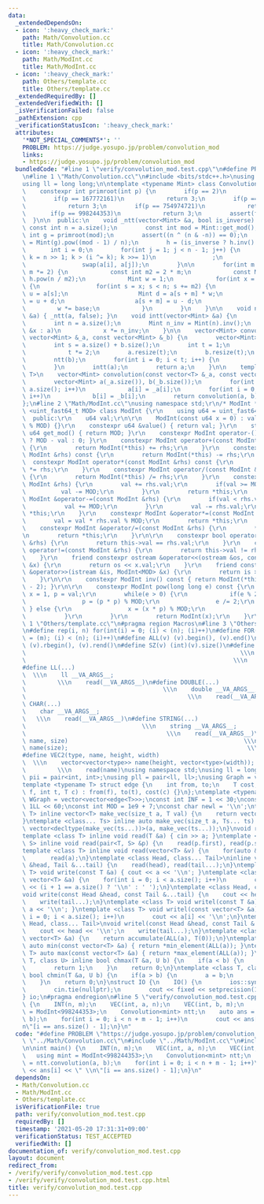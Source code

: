 ```yaml
---
data:
  _extendedDependsOn:
  - icon: ':heavy_check_mark:'
    path: Math/Convolution.cc
    title: Math/Convolution.cc
  - icon: ':heavy_check_mark:'
    path: Math/ModInt.cc
    title: Math/ModInt.cc
  - icon: ':heavy_check_mark:'
    path: Others/template.cc
    title: Others/template.cc
  _extendedRequiredBy: []
  _extendedVerifiedWith: []
  _isVerificationFailed: false
  _pathExtension: cpp
  _verificationStatusIcon: ':heavy_check_mark:'
  attributes:
    '*NOT_SPECIAL_COMMENTS*': ''
    PROBLEM: https://judge.yosupo.jp/problem/convolution_mod
    links:
    - https://judge.yosupo.jp/problem/convolution_mod
  bundledCode: "#line 1 \"verify/convolution_mod.test.cpp\"\n#define PROBLEM \"https://judge.yosupo.jp/problem/convolution_mod\"\
    \n#line 1 \"Math/Convolution.cc\"\n#include <bits/stdc++.h>\nusing namespace std;\n\
    using ll = long long;\n\ntemplate <typename Mint> class Convolution {\n  private:\n\
    \    constexpr int primroot(int p) {\n        if(p == 2)\n            return 1;\n\
    \        if(p == 167772161)\n            return 3;\n        if(p == 469762049)\n\
    \            return 3;\n        if(p == 754974721)\n            return 11;\n \
    \       if(p == 998244353)\n            return 3;\n        assert(false);\n  \
    \  }\n\n  public:\n    void _ntt(vector<Mint> &a, bool is_inverse) {\n       \
    \ const int n = a.size();\n        const int mod = Mint::get_mod();\n        const\
    \ int g = primroot(mod);\n        assert((n ^ (n & -n)) == 0);\n        Mint h\
    \ = Mint(g).pow((mod - 1) / n);\n        h = (is_inverse ? h.inv() : h);\n\n \
    \       int i = 0;\n        for(int j = 1; j < n - 1; j++) {\n            for(int\
    \ k = n >> 1; k > (i ^= k); k >>= 1)\n                ;\n            if(j < i)\n\
    \                swap(a[i], a[j]);\n        }\n\n        for(int m = 1; m < n;\
    \ m *= 2) {\n            const int m2 = 2 * m;\n            const Mint base =\
    \ h.pow(n / m2);\n            Mint w = 1;\n            for(int x = 0; x < m; x++)\
    \ {\n                for(int s = x; s < n; s += m2) {\n                    Mint\
    \ u = a[s];\n                    Mint d = a[s + m] * w;\n                    a[s]\
    \ = u + d;\n                    a[s + m] = u - d;\n                }\n       \
    \         w *= base;\n            }\n        }\n    }\n\n    void ntt(vector<Mint>\
    \ &a) { _ntt(a, false); }\n    void intt(vector<Mint> &a) {\n        _ntt(a, true);\n\
    \        int n = a.size();\n        Mint n_inv = Mint(n).inv();\n        for(auto\
    \ &x : a)\n            x *= n_inv;\n    }\n\n    vector<Mint> convolution(const\
    \ vector<Mint> &_a, const vector<Mint> &_b) {\n        vector<Mint> a(_a), b(_b);\n\
    \        int s = a.size() + b.size();\n        int t = 1;\n        while(t < s)\n\
    \            t *= 2;\n        a.resize(t);\n        b.resize(t);\n        ntt(a);\n\
    \        ntt(b);\n        for(int i = 0; i < t; i++) {\n            a[i] *= b[i];\n\
    \        }\n        intt(a);\n        return a;\n    }\n\n    template <typename\
    \ T>\n    vector<Mint> convolution(const vector<T> &_a, const vector<T> &_b) {\n\
    \        vector<Mint> a(_a.size()), b(_b.size());\n        for(int i = 0; i <\
    \ a.size(); i++)\n            a[i] = _a[i];\n        for(int i = 0; i < b.size();\
    \ i++)\n            b[i] = _b[i];\n        return convolution(a, b);\n    }\n\
    };\n#line 2 \"Math/ModInt.cc\"\nusing namespace std;\r\n/* ModInt */\r\ntemplate\
    \ <uint_fast64_t MOD> class ModInt {\r\n    using u64 = uint_fast64_t;\r\n\r\n\
    \  public:\r\n    u64 val;\r\n\r\n    ModInt(const u64 x = 0) : val((x + MOD)\
    \ % MOD) {}\r\n    constexpr u64 &value() { return val; }\r\n    static const\
    \ u64 get_mod() { return MOD; }\r\n    constexpr ModInt operator-() { return val\
    \ ? MOD - val : 0; }\r\n    constexpr ModInt operator+(const ModInt &rhs) const\
    \ {\r\n        return ModInt(*this) += rhs;\r\n    }\r\n    constexpr ModInt operator-(const\
    \ ModInt &rhs) const {\r\n        return ModInt(*this) -= rhs;\r\n    }\r\n  \
    \  constexpr ModInt operator*(const ModInt &rhs) const {\r\n        return ModInt(*this)\
    \ *= rhs;\r\n    }\r\n    constexpr ModInt operator/(const ModInt &rhs) const\
    \ {\r\n        return ModInt(*this) /= rhs;\r\n    }\r\n    constexpr ModInt &operator+=(const\
    \ ModInt &rhs) {\r\n        val += rhs.val;\r\n        if(val >= MOD) {\r\n  \
    \          val -= MOD;\r\n        }\r\n        return *this;\r\n    }\r\n    constexpr\
    \ ModInt &operator-=(const ModInt &rhs) {\r\n        if(val < rhs.val) {\r\n \
    \           val += MOD;\r\n        }\r\n        val -= rhs.val;\r\n        return\
    \ *this;\r\n    }\r\n    constexpr ModInt &operator*=(const ModInt &rhs) {\r\n\
    \        val = val * rhs.val % MOD;\r\n        return *this;\r\n    }\r\n\r\n\
    \    constexpr ModInt &operator/=(const ModInt &rhs) {\r\n        *this *= rhs.inv();\r\
    \n        return *this;\r\n    }\r\n\r\n    constexpr bool operator==(const ModInt\
    \ &rhs) {\r\n        return this->val == rhs.val;\r\n    }\r\n    constexpr bool\
    \ operator!=(const ModInt &rhs) {\r\n        return this->val != rhs.val;\r\n\
    \    }\r\n    friend constexpr ostream &operator<<(ostream &os, const ModInt<MOD>\
    \ &x) {\r\n        return os << x.val;\r\n    }\r\n    friend constexpr istream\
    \ &operator>>(istream &is, ModInt<MOD> &x) {\r\n        return is >> x.val;\r\n\
    \    }\r\n\r\n    constexpr ModInt inv() const { return ModInt(*this).pow(MOD\
    \ - 2); }\r\n\r\n    constexpr ModInt pow(long long e) const {\r\n        u64\
    \ x = 1, p = val;\r\n        while(e > 0) {\r\n            if(e % 2 == 0) {\r\n\
    \                p = (p * p) % MOD;\r\n                e /= 2;\r\n           \
    \ } else {\r\n                x = (x * p) % MOD;\r\n                e--;\r\n \
    \           }\r\n        }\r\n        return ModInt(x);\r\n    }\r\n};\n#line\
    \ 1 \"Others/template.cc\"\n#pragma region Macros\n#line 3 \"Others/template.cc\"\
    \n#define rep(i, n) for(int(i) = 0; (i) < (n); (i)++)\n#define FOR(i, m, n) for(int(i)\
    \ = (m); (i) < (n); (i)++)\n#define ALL(v) (v).begin(), (v).end()\n#define LLA(v)\
    \ (v).rbegin(), (v).rend()\n#define SZ(v) (int)(v).size()\n#define INT(...)  \
    \                                                             \\\n    int __VA_ARGS__;\
    \                                                           \\\n    read(__VA_ARGS__)\n\
    #define LL(...)                                                              \
    \  \\\n    ll __VA_ARGS__;                                                   \
    \         \\\n    read(__VA_ARGS__)\n#define DOUBLE(...)                     \
    \                                       \\\n    double __VA_ARGS__;          \
    \                                              \\\n    read(__VA_ARGS__)\n#define\
    \ CHAR(...)                                                              \\\n\
    \    char __VA_ARGS__;                                                       \
    \   \\\n    read(__VA_ARGS__)\n#define STRING(...)                           \
    \                                 \\\n    string __VA_ARGS__;                \
    \                                        \\\n    read(__VA_ARGS__)\n#define VEC(type,\
    \ name, size)                                                  \\\n    vector<type>\
    \ name(size);                                                   \\\n    read(name)\n\
    #define VEC2(type, name, height, width)                                      \
    \  \\\n    vector<vector<type>> name(height, vector<type>(width));           \
    \         \\\n    read(name)\nusing namespace std;\nusing ll = long long;\nusing\
    \ pii = pair<int, int>;\nusing pll = pair<ll, ll>;\nusing Graph = vector<vector<int>>;\n\
    template <typename T> struct edge {\n    int from, to;\n    T cost;\n    edge(int\
    \ f, int t, T c) : from(f), to(t), cost(c) {}\n};\ntemplate <typename T> using\
    \ WGraph = vector<vector<edge<T>>>;\nconst int INF = 1 << 30;\nconst ll LINF =\
    \ 1LL << 60;\nconst int MOD = 1e9 + 7;\nconst char newl = '\\n';\ntemplate <class\
    \ T> inline vector<T> make_vec(size_t a, T val) {\n    return vector<T>(a, val);\n\
    }\ntemplate <class... Ts> inline auto make_vec(size_t a, Ts... ts) {\n    return\
    \ vector<decltype(make_vec(ts...))>(a, make_vec(ts...));\n}\nvoid read() {}\n\
    template <class T> inline void read(T &a) { cin >> a; }\ntemplate <class T, class\
    \ S> inline void read(pair<T, S> &p) {\n    read(p.first), read(p.second);\n}\n\
    template <class T> inline void read(vector<T> &v) {\n    for(auto &&a : v)\n \
    \       read(a);\n}\ntemplate <class Head, class... Tail>\ninline void read(Head\
    \ &head, Tail &...tail) {\n    read(head), read(tail...);\n}\ntemplate <class\
    \ T> void write(const T &a) { cout << a << '\\n'; }\ntemplate <class T> void write(const\
    \ vector<T> &a) {\n    for(int i = 0; i < a.size(); i++)\n        cout << a[i]\
    \ << (i + 1 == a.size() ? '\\n' : ' ');\n}\ntemplate <class Head, class... Tail>\n\
    void write(const Head &head, const Tail &...tail) {\n    cout << head << ' ';\n\
    \    write(tail...);\n}\ntemplate <class T> void writel(const T &a) { cout <<\
    \ a << '\\n'; }\ntemplate <class T> void writel(const vector<T> &a) {\n    for(int\
    \ i = 0; i < a.size(); i++)\n        cout << a[i] << '\\n';\n}\ntemplate <class\
    \ Head, class... Tail>\nvoid writel(const Head &head, const Tail &...tail) {\n\
    \    cout << head << '\\n';\n    write(tail...);\n}\ntemplate <class T> auto sum(const\
    \ vector<T> &a) {\n    return accumulate(ALL(a), T(0));\n}\ntemplate <class T>\
    \ auto min(const vector<T> &a) { return *min_element(ALL(a)); }\ntemplate <class\
    \ T> auto max(const vector<T> &a) { return *max_element(ALL(a)); }\ntemplate <class\
    \ T, class U> inline bool chmax(T &a, U b) {\n    if(a < b) {\n        a = b;\n\
    \        return 1;\n    }\n    return 0;\n}\ntemplate <class T, class U> inline\
    \ bool chmin(T &a, U b) {\n    if(a > b) {\n        a = b;\n        return 1;\n\
    \    }\n    return 0;\n}\nstruct IO {\n    IO() {\n        ios::sync_with_stdio(false);\n\
    \        cin.tie(nullptr);\n        cout << fixed << setprecision(10);\n    }\n\
    } io;\n#pragma endregion\n#line 5 \"verify/convolution_mod.test.cpp\"\n\nint main()\
    \ {\n    INT(n, m);\n    VEC(int, a, n);\n    VEC(int, b, m);\n    using mint\
    \ = ModInt<998244353>;\n    Convolution<mint> ntt;\n    auto ans = ntt.convolution(a,\
    \ b);\n    for(int i = 0; i < n + m - 1; i++)\n        cout << ans[i] << \" \\\
    n\"[i == ans.size() - 1];\n}\n"
  code: "#define PROBLEM \"https://judge.yosupo.jp/problem/convolution_mod\"\n#include\
    \ \"../Math/Convolution.cc\"\n#include \"../Math/ModInt.cc\"\n#include \"../Others/template.cc\"\
    \n\nint main() {\n    INT(n, m);\n    VEC(int, a, n);\n    VEC(int, b, m);\n \
    \   using mint = ModInt<998244353>;\n    Convolution<mint> ntt;\n    auto ans\
    \ = ntt.convolution(a, b);\n    for(int i = 0; i < n + m - 1; i++)\n        cout\
    \ << ans[i] << \" \\n\"[i == ans.size() - 1];\n}\n"
  dependsOn:
  - Math/Convolution.cc
  - Math/ModInt.cc
  - Others/template.cc
  isVerificationFile: true
  path: verify/convolution_mod.test.cpp
  requiredBy: []
  timestamp: '2021-05-20 17:31:31+09:00'
  verificationStatus: TEST_ACCEPTED
  verifiedWith: []
documentation_of: verify/convolution_mod.test.cpp
layout: document
redirect_from:
- /verify/verify/convolution_mod.test.cpp
- /verify/verify/convolution_mod.test.cpp.html
title: verify/convolution_mod.test.cpp
---
```

